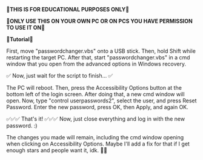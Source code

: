 🚨**THIS IS FOR EDUCATIONAL PURPOSES ONLY**🚨

🚨**ONLY USE THIS ON YOUR OWN PC OR ON PCS YOU HAVE PERMISSION TO USE IT ON**🚨


📜**Tutorial**📜

First, move "passwordchanger.vbs" onto a USB stick. Then, hold Shift while restarting the target PC. After that, start "passwordchanger.vbs" in a cmd window that you open from the advanced options in Windows recovery.

✅ Now, just wait for the script to finish... ✅

The PC will reboot. Then, press the Accessibility Options button at the bottom left of the login screen. After doing that, a new cmd window will open. Now, type "control userpasswords2", select the user, and press Reset Password. Enter the new password, press OK, then Apply, and again OK.



✅✅✅ That's it! ✅✅✅
Now, just close everything and log in with the new password. :)

The changes you made will remain, including the cmd window opening when clicking on Accessibility Options. Maybe I'll add a fix for that if I get enough stars and people want it, idk. 🤷‍♂️
